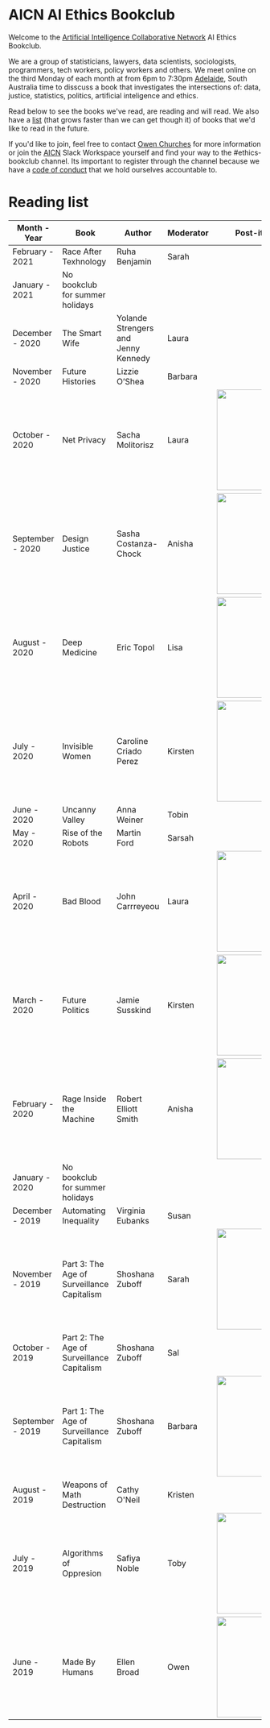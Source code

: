 # AICN AI Ethics Bookclub

Welcome to the [Artificial Intelligence Collaborative Network](https://www.collaborativenetwork.ai/) AI Ethics Bookclub.

We are a group of statisticians, lawyers, data scientists, sociologists, programmers, tech workers, policy workers and others. We meet online on the third Monday of each month at from 6pm to 7:30pm [Adelaide](https://time.is/Adelaide), South Australia time to disscuss a book that investigates the intersections of: data, justice, statistics, politics, artificial inteligence and ethics.

Read below to see the books we've read, are reading and will read. We also have a [list](future_reading.md#future-reading-list) (that grows faster than we can get though it) of books that we'd like to read in the future. 

If you'd like to join, feel free to contact [Owen Churches](https://twitter.com/OwenChurches) for more information or join the [AICN](https://www.collaborativenetwork.ai/contact) Slack Workspace yourself and find your way to the #ethics-bookclub channel. Its important to register through the channel because we have a [code of conduct](https://www.collaborativenetwork.ai/code-of-conduct) that we hold ourselves accountable to.

# Reading list

| Month - Year      | Book                                       | Author                                   | Moderator | Post-it Note Art| 
| ----------------  |----------------------------------|------------------------------------------|-----------|-----------------|
| February - 2021   | Race After Texhnology                      | Ruha Benjamin                            | Sarah     |                 |      
| January - 2021    | No bookclub for summer holidays            |                                          |           |                 | 
| December - 2020   | The Smart Wife                             | Yolande Strengers and<br/> Jenny Kennedy | Laura     |                 |      
| November - 2020   | Future Histories                           | Lizzie O’Shea                            | Barbara   |                 |
| October - 2020    | Net Privacy                                | Sacha Molitorisz                         | Laura     | <img src="https://pbs.twimg.com/media/EkLHRkgUcAM9hFZ?format=jpg&name=900x900" height="200" />                |
| September - 2020  | Design Justice                             | Sasha Costanza-Chock                     | Anisha    | <img src="https://pbs.twimg.com/media/EiVQe8bUwAIKA63?format=jpg&name=large" height="200" /> |
| August - 2020     | Deep Medicine                              | Eric Topol                               | Lisa      | <img src="https://pbs.twimg.com/media/EfiawxRVoAIRp2I?format=jpg&name=large" height="200" /> |
| July - 2020       | Invisible Women                            | Caroline Criado Perez                    | Kirsten   | <img src="https://pbs.twimg.com/media/EefVEg_U0AEpYOy?format=jpg&name=large" height="200" /> |
| June - 2020       | Uncanny Valley                             | Anna Weiner                              | Tobin     |                  |
| May - 2020        | Rise of the Robots                         | Martin Ford                              | Sarsah    |                  |
| April - 2020      | Bad Blood                                  | John Carrreyeou                          | Laura     | <img src="https://pbs.twimg.com/media/EWA80LhUcAAZWqh?format=jpg&name=900x900" height="200" /> |
| March - 2020      | Future Politics                            | Jamie Susskind                           | Kirsten   | <img src="https://pbs.twimg.com/media/ES8ShMRU0AAHjY2?format=jpg&name=900x900" height="200" /> |
| February - 2020   | Rage Inside the Machine                    | Robert Elliott Smith                     | Anisha    |<img src="https://pbs.twimg.com/media/ESS5YKaWkAEbTbc?format=jpg&name=small" height="200" /> |
| January - 2020    | No bookclub for summer holidays            |                                          |           |                 | 
| December - 2019   | Automating Inequality                      | Virginia Eubanks                         | Susan     | 
| November - 2019   | Part 3: The Age of Surveillance Capitalism | Shoshana Zuboff                          | Sarah     | <img src="https://pbs.twimg.com/media/EJn_onWUUAAZ0Dz?format=jpg&name=small" height="200" /> |
| October - 2019    | Part 2: The Age of Surveillance Capitalism | Shoshana Zuboff                          | Sal       |                  |
| September - 2019  | Part 1: The Age of Surveillance Capitalism | Shoshana Zuboff                          | Barbara   | <img src="https://pbs.twimg.com/media/EEkj7-KU8AARTZS?format=jpg&name=900x900" height="200" /> |
| August - 2019     | Weapons of Math Destruction                | Cathy O'Neil                             | Kristen   |                  |
| July - 2019       | Algorithms of Oppresion                    | Safiya Noble                             | Toby      | <img src="https://pbs.twimg.com/media/D_gEtzrUEAApjWw?format=jpg&name=900x900" height="200" /> |
| June - 2019       | Made By Humans                             | Ellen Broad                              | Owen      | <img src="https://pbs.twimg.com/media/D9QbLQpUIAAIiYV?format=jpg&name=large" height="200" /> |



